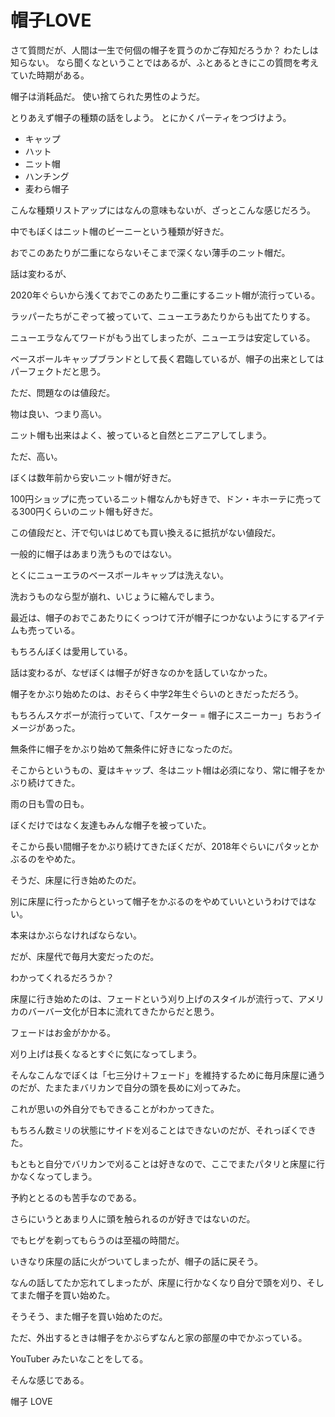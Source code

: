# 帽子LOVE

さて質問だが、人間は一生で何個の帽子を買うのかご存知だろうか？
わたしは知らない。
なら聞くなということではあるが、ふとあるときにこの質問を考えていた時期がある。

帽子は消耗品だ。
使い捨てられた男性のようだ。

とりあえず帽子の種類の話をしよう。
とにかくパーティをつづけよう。

- キャップ
- ハット
- ニット帽
- ハンチング
- 麦わら帽子

こんな種類リストアップにはなんの意味もないが、ざっとこんな感じだろう。

中でもぼくはニット帽のビーニーという種類が好きだ。

おでこのあたりが二重にならないそこまで深くない薄手のニット帽だ。

話は変わるが、

2020年ぐらいから浅くておでこのあたり二重にするニット帽が流行っている。

ラッパーたちがこぞって被っていて、ニューエラあたりからも出てたりする。

ニューエラなんてワードがもう出てしまったが、ニューエラは安定している。

ベースボールキャップブランドとして長く君臨しているが、帽子の出来としてはパーフェクトだと思う。

ただ、問題なのは値段だ。

物は良い、つまり高い。

ニット帽も出来はよく、被っていると自然とニアニアしてしまう。

ただ、高い。

ぼくは数年前から安いニット帽が好きだ。

100円ショップに売っているニット帽なんかも好きで、ドン・キホーテに売ってる300円くらいのニット帽も好きだ。

この値段だと、汗で匂いはじめても買い換えるに抵抗がない値段だ。

一般的に帽子はあまり洗うものではない。

とくにニューエラのベースボールキャップは洗えない。

洗おうものなら型が崩れ、いじょうに縮んでしまう。

最近は、帽子のおでこあたりにくっつけて汗が帽子につかないようにするアイテムも売っている。

もちろんぼくは愛用している。

話は変わるが、なぜぼくは帽子が好きなのかを話していなかった。

帽子をかぶり始めたのは、おそらく中学2年生ぐらいのときだっただろう。

もちろんスケボーが流行っていて、「スケーター = 帽子にスニーカー」ちおうイメージがあった。

無条件に帽子をかぶり始めて無条件に好きになったのだ。

そこからというもの、夏はキャップ、冬はニット帽は必須になり、常に帽子をかぶり続けてきた。

雨の日も雪の日も。

ぼくだけではなく友達もみんな帽子を被っていた。

そこから長い間帽子をかぶり続けてきたぼくだが、2018年ぐらいにパタッとかぶるのをやめた。

そうだ、床屋に行き始めたのだ。

別に床屋に行ったからといって帽子をかぶるのをやめていいというわけではない。

本来はかぶらなければならない。

だが、床屋代で毎月大変だったのだ。

わかってくれるだろうか？

床屋に行き始めたのは、フェードという刈り上げのスタイルが流行って、アメリカのバーバー文化が日本に流れてきたからだと思う。

フェードはお金がかかる。

刈り上げは長くなるとすぐに気になってしまう。

そんなこんなでぼくは「七三分け＋フェード」を維持するために毎月床屋に通うのだが、たまたまバリカンで自分の頭を長めに刈ってみた。

これが思いの外自分でもできることがわかってきた。

もちろん数ミリの状態にサイドを刈ることはできないのだが、それっぽくできた。

もともと自分でバリカンで刈ることは好きなので、ここでまたパタリと床屋に行かなくなってしまう。

予約ととるのも苦手なのである。

さらにいうとあまり人に頭を触られるのが好きではないのだ。

でもヒゲを剃ってもらうのは至福の時間だ。

いきなり床屋の話に火がついてしまったが、帽子の話に戻そう。

なんの話してたか忘れてしまったが、床屋に行かなくなり自分で頭を刈り、そしてまた帽子を買い始めた。

そうそう、また帽子を買い始めたのだ。

ただ、外出するときは帽子をかぶらずなんと家の部屋の中でかぶっている。

YouTuber みたいなことをしてる。

そんな感じである。

帽子 LOVE
